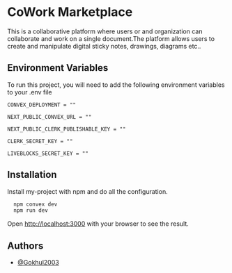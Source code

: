 
# CoWork Marketplace
This  is a collaborative platform where users or and organization can collaborate and work on a single document.The platform allows users to create and manipulate digital sticky notes, drawings, diagrams etc..
## Environment Variables

To run this project, you will need to add the following environment variables to your .env file

`CONVEX_DEPLOYMENT = ""`

`NEXT_PUBLIC_CONVEX_URL = ""`

`NEXT_PUBLIC_CLERK_PUBLISHABLE_KEY = ""`

`CLERK_SECRET_KEY = ""`

`LIVEBLOCKS_SECRET_KEY = ""`


## Installation

Install my-project with npm and do all the configuration.

```bash
  npm convex dev
  npm run dev
```
Open [http://localhost:3000](http://localhost:3000) with your browser to see the result.
    
## Authors

- [@Gokhul2003](https://github.com/Gokhul2003)

